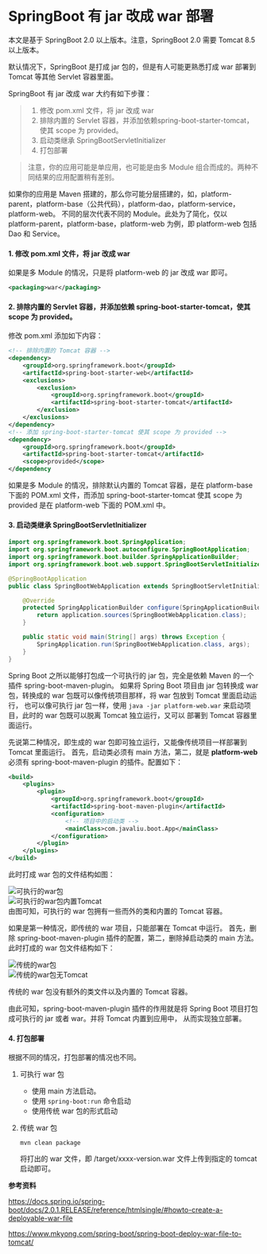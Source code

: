 # SpringBoot 有 jar 改成 war 部署

本文是基于 SpringBoot 2.0 以上版本。注意，SpringBoot 2.0 需要 Tomcat 8.5 以上版本。

默认情况下，SpringBoot 是打成 jar 包的，但是有人可能更熟悉打成 war 部署到 Tomcat 等其他 Servlet 容器里面。

SpringBoot 有 jar 改成 war 大约有如下步骤：

> 1. 修改 pom.xml 文件，将 jar 改成 war
> 2. 排除内置的 Servlet 容器，并添加依赖spring-boot-starter-tomcat，使其 scope 为 provided。
> 3. 启动类继承 SpringBootServletInitializer
> 4. 打包部署

> 注意，你的应用可能是单应用，也可能是由多 Module 组合而成的。两种不同结果的应用配置稍有差别。

如果你的应用是 Maven 搭建的，那么你可能分层搭建的，如，platform-parent，platform-base（公共代码），platform-dao，platform-service，platform-web。
不同的层次代表不同的 Module。此处为了简化，仅以 platform-parent，platform-base，platform-web 为例，即 platform-web 包括 Dao 和 Service。

#### 1. 修改 pom.xml 文件，将 jar 改成 war

如果是多 Module 的情况，只是将 platform-web 的 jar 改成 war 即可。

```xml
<packaging>war</packaging>
```

#### 2. 排除内置的 Servlet 容器，并添加依赖 spring-boot-starter-tomcat，使其 scope 为 provided。

修改 pom.xml 添加如下内容：

```xml
<!-- 排除内置的 Tomcat 容器 -->
<dependency>
	<groupId>org.springframework.boot</groupId>
	<artifactId>spring-boot-starter-web</artifactId>
	<exclusions>
		<exclusion>
			<groupId>org.springframework.boot</groupId>
			<artifactId>spring-boot-starter-tomcat</artifactId>
		</exclusion>
	</exclusions>
</dependency>
<!-- 添加 spring-boot-starter-tomcat 使其 scope 为 provided -->
<dependency>
	<groupId>org.springframework.boot</groupId>
	<artifactId>spring-boot-starter-tomcat</artifactId>
	<scope>provided</scope>
</dependency
```

如果是多 Module 的情况，排除默认内置的 Tomcat 容器，是在 platform-base 下面的 POM.xml 文件，而添加 spring-boot-starter-tomcat 
使其 scope 为 provided 是在 platform-web 下面的 POM.xml 中。

#### 3. 启动类继承 SpringBootServletInitializer

```java
import org.springframework.boot.SpringApplication;
import org.springframework.boot.autoconfigure.SpringBootApplication;
import org.springframework.boot.builder.SpringApplicationBuilder;
import org.springframework.boot.web.support.SpringBootServletInitializer;

@SpringBootApplication
public class SpringBootWebApplication extends SpringBootServletInitializer {

    @Override
    protected SpringApplicationBuilder configure(SpringApplicationBuilder application){         
		return application.sources(SpringBootWebApplication.class);
    }

    public static void main(String[] args) throws Exception {
        SpringApplication.run(SpringBootWebApplication.class, args);
    }
}
```

Spring Boot 之所以能够打包成一个可执行的 jar 包，完全是依赖 Maven 的一个插件 spring-boot-maven-plugin。
如果将 Spring Boot 项目由 jar 包转换成 war包，转换成的 war 包既可以像传统项目那样，将 war 包放到 Tomcat 里面启动运行，
也可以像可执行 jar 包一样，使用 `java -jar platform-web.war` 来启动项目，此时的 war 包既可以脱离 Tomcat 独立运行，又可以
部署到 Tomcat 容器里面运行。  

先说第二种情况，即生成的 war 包即可独立运行，又能像传统项目一样部署到 Tomcat 里面运行。
首先，启动类必须有 main 方法，第二，就是 **platform-web** 必须有 spring-boot-maven-plugin 的插件。配置如下：

```xml
<build>
	<plugins>
		<plugin>
			<groupId>org.springframework.boot</groupId>
			<artifactId>spring-boot-maven-plugin</artifactId>
			<configuration>
				<!-- 项目中的启动类 -->
				<mainClass>com.javaliu.boot.App</mainClass>
			</configuration>
		</plugin>
	</plugins>
</build>
```

此时打成 war 包的文件结构如图：

![可执行的war包](./images/execute-war.png)  
![可执行的war包内置Tomcat](./images/execute-war-embed-tomcat.png)  
由图可知，可执行的 war 包拥有一些而外的类和内置的 Tomcat 容器。

如果是第一种情况，即传统的 war 项目，只能部署在 Tomcat 中运行。
首先，删除 spring-boot-maven-plugin 插件的配置，第二，删除掉启动类的 main 方法。此时打成的 war 包文件结构如下：

![传统的war包](./images/traditional-war.png)  
![传统的war包无Tomcat](./images/traditional-war-no-tomcat.png)  

传统的 war 包没有额外的类文件以及内置的 Tomcat 容器。

由此可知，spring-boot-maven-plugin 插件的作用就是将 Spring Boot 项目打包成可执行的 jar 或者 war。并将 Tomcat 内置到应用中，
从而实现独立部署。

#### 4. 打包部署

根据不同的情况，打包部署的情况也不同。

1. 可执行 war 包
	
	* 使用 main 方法启动。
	* 使用 `spring-boot:run` 命令启动
	* 使用传统 war 包的形式启动

2. 传统 war 包

   ```shell
   mvn clean package
   ```

   将打出的 war 文件，即 /target/xxxx-version.war 文件上传到指定的 tomcat 启动即可。



**参考资料**

https://docs.spring.io/spring-boot/docs/2.0.1.RELEASE/reference/htmlsingle/#howto-create-a-deployable-war-file

https://www.mkyong.com/spring-boot/spring-boot-deploy-war-file-to-tomcat/











































